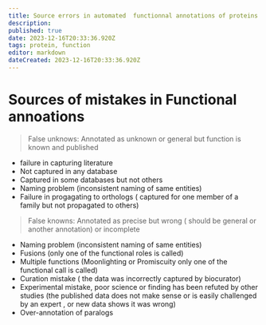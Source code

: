 ```yaml
---
title: Source errors in automated  functionnal annotations of proteins
description: 
published: true
date: 2023-12-16T20:33:36.920Z
tags: protein, function
editor: markdown
dateCreated: 2023-12-16T20:33:36.920Z
---
```


# Sources of mistakes in Functional annoations 

> False unknows: Annotated as unknown or general but function is known and published 
- failure in capturing literature  
- Not captured in any database
- Captured in some databases but not others
- Naming problem (inconsistent naming of same entities)
- Failure in progagating to orthologs ( captured for one member of a family but not propagated to others)
>False knowns: Annotated as precise but wrong ( should be general or another annotation) or incomplete 
- Naming problem (inconsistent naming of same entities)
- Fusions (only one of the functional roles is called)
- Multiple functions  (Moonlighting or  Promiscuity only one of the  functional call is called)
- Curation mistake ( the data was incorrectly captured by biocurator)
- Experimental mistake, poor science or finding has been refuted by other studies (the published data  does not make sense or is easily  challenged by an expert , or new data shows it was wrong) 
- Over-annotation of paralogs
